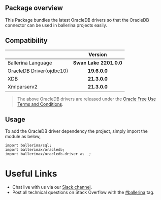 ## Package overview

This Package bundles the latest OracleDB drivers so that the OracleDB connector can be used in ballerina projects easily.

## Compatibility

| | Version |
|:---|:---:|
|Ballerina Language | **Swan Lake 2201.0.0** |
|OracleDB Driver(ojdbc10) | **19.6.0.0** |
|XDB | **21.3.0.0** |
|Xmlparserv2 | **21.3.0.0** |


> The above OracleDB drivers are released under the [Oracle Free Use Terms and Conditions](https://www.oracle.com/downloads/licenses/oracle-free-license.html). 

## Usage

To add the OracleDB driver dependency the project, simply import the module as below,

```ballerina
import ballerina/sql;
import ballerinax/oracledb;
import ballerinax/oracledb.driver as _;
```

# Useful Links
* Chat live with us via our [Slack channel](https://ballerina.io/community/slack/).
* Post all technical questions on Stack Overflow with the [#ballerina](https://stackoverflow.com/questions/tagged/ballerina) tag.
